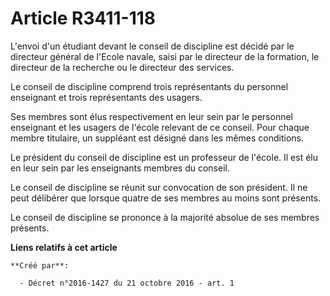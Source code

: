 # Article R3411-118

L'envoi d'un étudiant devant le conseil de discipline est décidé par le directeur général de l'Ecole navale, saisi par le
directeur de la formation, le directeur de la recherche ou le directeur des services. 

Le conseil de discipline comprend trois représentants du personnel enseignant et trois représentants des usagers. 

Ses membres sont élus respectivement en leur sein par le personnel enseignant et les usagers de l'école relevant de ce
conseil. Pour chaque membre titulaire, un suppléant est désigné dans les mêmes conditions. 

Le président du conseil de discipline est un professeur de l'école. Il est élu en leur sein par les enseignants membres du
conseil. 

Le conseil de discipline se réunit sur convocation de son président. Il ne peut délibérer que lorsque quatre de ses membres
au moins sont présents. 

Le conseil de discipline se prononce à la majorité absolue de ses membres présents.

**Liens relatifs à cet article**

	**Créé par**:

	  - Décret n°2016-1427 du 21 octobre 2016 - art. 1
